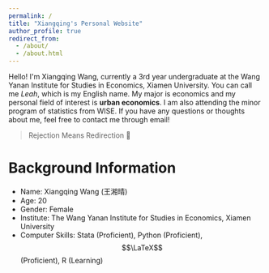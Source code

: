 ```yaml
---
permalink: /
title: "Xiangqing's Personal Website"
author_profile: true
redirect_from: 
  - /about/
  - /about.html
---
```


Hello! I'm Xiangqing Wang, currently a 3rd year undergraduate at the Wang Yanan Institute for Studies in Economics, Xiamen University. You can call me *Leah*, which is my English name. My major is economics and my personal field of interest is **urban economics**. I am also attending the minor program of statistics from WISE. If you have any questions or thoughts about me, feel free to contact me through email!

> Rejection Means Redirection 🌌

Background Information
=====
- Name: Xiangqing Wang (王湘晴)
- Age: 20
- Gender: Female
- Institute: The Wang Yanan Institute for Studies in Economics, Xiamen University
- Computer Skills: Stata (Proficient), Python (Proficient), $$\LaTeX$$ (Proficient), R (Learning)
